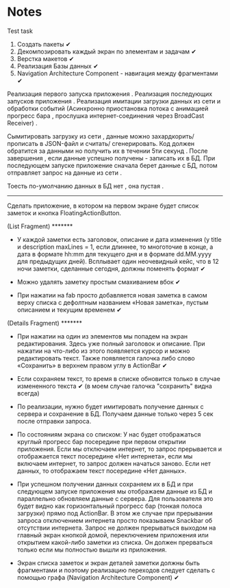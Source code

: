 # Notes
Test task


1. Создать пакеты ✔
2. Декомпозировать каждый экран по элементам и задачам ✔
3. Верстка макетов ✔
4. Реализация Базы данных ✔ 
5. Navigation Architecture Component - навигация между фрагментами ✔



Реализация первого запуска приложения .
Реализация последующих запусков приложения .
Реализация имитации загрузки данных из сети и обработки событий (Асинхронно приостановка потока с анимацией прогресс бара , прослушка интернет-соединения через BroadCast Receiver) .

Сымитировать загрузку из сети , данные можно захардкорить/прописать в JSON-файл и считать/ сгенерировать.
Код должен обратится за данными но получить их в течении 5ти секунд . После завершения , если данные успешно получены - записать их в БД. При последующем запуске приложение сначала берет данные с БД, потом отправляет запрос на данные из сети .

Тоесть по-умолчанию данных в БД нет , она пустая .




 
**************************************************************************************************
Сделать приложение, в котором на первом экране будет список заметок и кнопка FloatingActionButton. 

(List Fragment) *******

- У каждой заметки есть заголовок, описание и дата изменения (у title и description maxLines = 1, если длиннее, то многоточие в конце, а дата в формате hh:mm для текущего дня и в формате dd.MM.yyyy для предыдущих дней). Всплывает один неочевидный кейс, что в 12 ночи заметки, сделанные сегодня, должны поменять формат ✔

- Можно удалять заметку простым смахиванием вбок ✔

- При нажатии на fab просто добавляется новая заметка в самом верху списка с дефолтным названием «Новая заметка», пустым описанием и текущим временем ✔


(Details Fragment) *******

- При нажатии на один из элементов мы попадем на экран редактирования. Здесь уже полный заголовок и описание. При нажатии на что-либо из этого появляется курсор и можно редактировать текст. Также появляется галочка либо слово «Сохранить» в верхнем правом углу в ActionBar ✔ 
- Если сохраняем текст, то время в списке обновится только в случае измененного текста ✔ (в моем случае галочка "сохранить" видна всегда)

- По реализации, нужно будет имитировать получение данных с сервера и сохранение в БД. Получаем данные только через 5 сек после отправки запроса.

- По состояниям экрана со списком:
У нас будет отображаться круглый прогресс бар посередине при первом открытии приложения. Если мы отключаем интернет, то запрос прерывается и отображается текст посередине «Нет интернета», если мы включаем интернет, то запрос должен начаться заново. Если нет данных, то отображаем текст посередине «Нет данных». 


- При успешном получении данных сохраняем их в БД и при следующем запуске приложения мы отображаем данные из БД и параллельно обновляем данные с сервера. Для пользователя это будет видно как горизонтальный прогресс бар (тонкая полоса загрузки) прямо под ActionBar. В этом же случае при прерывании запроса отключением интернета просто показываем Snackbar об отсутствии интернета. Запрос не должен прерываться выходом на главный экран кнопкой домой, переключением приложения или открытием какой-либо заметки из списка. Он должен прерваться только если мы полностью вышли из приложения.

- Экран списка заметок и экран деталей заметки должны быть фрагментами и поэтому реализацию переходов следует сделать с помощью графа (Navigation Architecture Component) ✔

